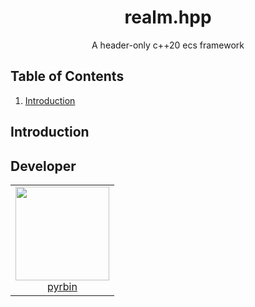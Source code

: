 <h1 align="center">realm.hpp</h1>
<p align="center">A header-only c++20 ecs framework</p>

## Table of Contents

1. [Introduction](#install)

## Introduction

## Developer

<table>
  <tbody>
    <tr>
      <td align="center" valign="top">
        <img width="150" height="150" src="https://github.com/pyrbin.png?s=150">
        <br>
        <a href="https://github.com/pyrbin">pyrbin</a>
      </td>
     </tr>
  </tbody>
</table>
